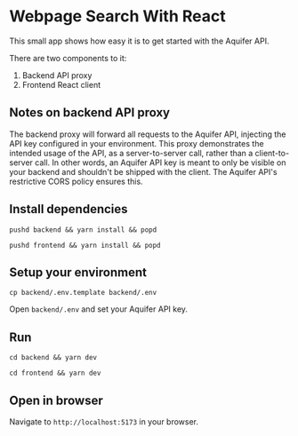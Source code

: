 # Webpage Search With React

This small app shows how easy it is to get started with the Aquifer API.

There are two components to it:
1. Backend API proxy
2. Frontend React client

## Notes on backend API proxy

The backend proxy will forward all requests to the Aquifer API, injecting the API key configured in your environment. This proxy demonstrates the intended usage of the API, as a server-to-server call, rather than a client-to-server call. In other words, an Aquifer API key is meant to only be visible on your backend and shouldn't be shipped with the client. The Aquifer API's restrictive CORS policy ensures this.

## Install dependencies

`pushd backend && yarn install && popd`

`pushd frontend && yarn install && popd`

## Setup your environment

`cp backend/.env.template backend/.env`

Open `backend/.env` and set your Aquifer API key.

## Run

`cd backend && yarn dev`

`cd frontend && yarn dev`

## Open in browser

Navigate to `http://localhost:5173` in your browser.
